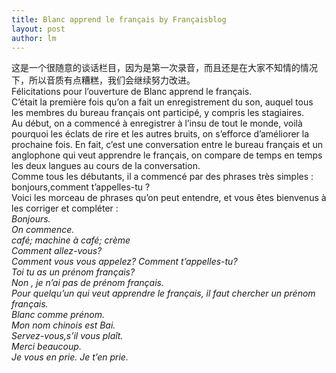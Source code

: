 ```yaml
---
title: Blanc apprend le français by Françaisblog 
layout: post
author: lm
---
```

<p>这是一个很随意的谈话栏目，因为是第一次录音，而且还是在大家不知情的情况下，所以音质有点糟糕，我们会继续努力改进。<br />
Félicitations pour l’ouverture de Blanc apprend le français.<br />
C’était la première fois qu’on a fait un enregistrement du son, auquel tous les membres du bureau français ont participé, y compris les stagiaires.<br />
Au début, on a commencé à enregistrer à l’insu de tout le monde, voilà pourquoi les éclats de rire et les autres bruits, on s’efforce d’améliorer la prochaine fois. En fait, c’est une conversation entre le bureau français et un anglophone qui veut apprendre le français, on compare de temps en temps les deux langues au cours de la conversation.<br />
Comme tous les débutants, il a commencé par des phrases très simples : bonjours,comment t’appelles-tu ?<br />
Voici les morceau de phrases qu’on peut entendre, et vous êtes bienvenus à les corriger et compléter :<br />
<cite>Bonjours.<br />
On commence.<br />
café; machine à café; crème<br />
Comment allez-vous?<br />
Comment vous vous appelez? Comment t’appelles-tu?<br />
Toi tu as un prénom français?<br />
Non , je n’ai pas de prénom français.<br />
Pour quelqu’un qui veut apprendre le français, il faut chercher un prénom français.<br />
Blanc comme prénom.<br />
Mon nom chinois est Bai.<br />
Servez-vous,s’il vous plaît.<br />
Merci beaucoup.<br />
Je vous en prie. Je t’en prie.</cite></p>

